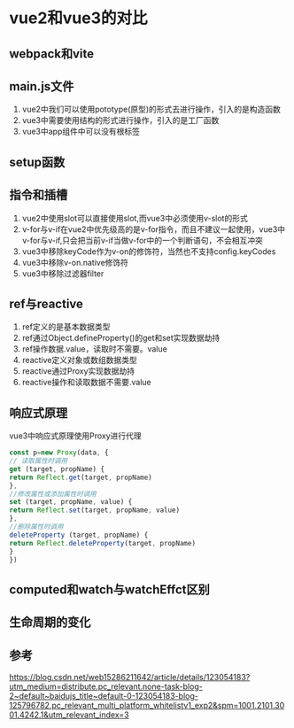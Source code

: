 # vue2和vue3的对比
## webpack和vite

## main.js文件
1. vue2中我们可以使用pototype(原型)的形式去进行操作，引入的是构造函数
2. vue3中需要使用结构的形式进行操作，引入的是工厂函数
3. vue3中app组件中可以没有根标签

## setup函数

## 指令和插槽
1. vue2中使用slot可以直接使用slot,而vue3中必须使用v-slot的形式
2. v-for与v-if在vue2中优先级高的是v-for指令，而且不建议一起使用，vue3中v-for与v-if,只会把当前v-if当做v-for中的一个判断语句，不会相互冲突
3. vue3中移除keyCode作为v-on的修饰符，当然也不支持config.keyCodes
4. vue3中移除v-on.native修饰符
5. vue3中移除过滤器filter

## ref与reactive
1. ref定义的是基本数据类型
2. ref通过Object.defineProperty()的get和set实现数据劫持
3. ref操作数据.value，读取时不需要。value
4. reactive定义对象或数组数据类型
5. reactive通过Proxy实现数据劫持
6. reactive操作和读取数据不需要.value

## 响应式原理
vue3中响应式原理使用Proxy进行代理
```js
const p=new Proxy(data, {
// 读取属性时调用
get (target, propName) {
return Reflect.get(target, propName)
},
//修改属性或添加属性时调用
set (target, propName, value) {
return Reflect.set(target, propName, value)
},
//删除属性时调用
deleteProperty (target, propName) {
return Reflect.deleteProperty(target, propName)
}
})
```

## computed和watch与watchEffct区别

## 生命周期的变化

## 参考
https://blog.csdn.net/web15286211642/article/details/123054183?utm_medium=distribute.pc_relevant.none-task-blog-2~default~baidujs_title~default-0-123054183-blog-125796782.pc_relevant_multi_platform_whitelistv1_exp2&spm=1001.2101.3001.4242.1&utm_relevant_index=3